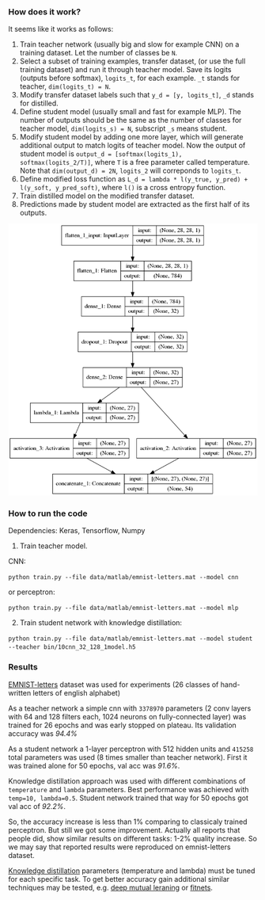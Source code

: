 ### How does it work?

It seems like it works as follows:
1) Train teacher network (usually big and slow for example CNN) on a training dataset. Let the number of classes be `N`.
2) Select a subset of training examples, transfer dataset, (or use the full training dataset) and run it through teacher model. Save its logits (outputs before softmax), `logits_t`, for each example. `_t` stands for teacher, `dim(logits_t) = N`.
3) Modify transfer dataset labels such that `y_d = [y, logits_t]`, `_d` stands for distilled.
4) Define student model (usually small and fast for example MLP). The number of outputs should be the same as the number of classes for teacher model, `dim(logits_s) = N`, subscript `_s` means student.
5) Modify student model by adding one more layer, which will generate additional output to match logits of teacher model. Now the output of student model is `output_d = [softmax(logits_1), softmax(logits_2/T)]`, where `T` is a free parameter called temperature. Note that `dim(output_d) = 2N`, `logits_2` will correponds to `logits_t`.
6) Define modified loss function as `L_d = lambda * l(y_true, y_pred) + l(y_soft, y_pred_soft)`, where `l()` is a cross entropy function.
7) Train distilled model on the modified transfer dataset.
8) Predictions made by student model are extracted as the first half of its outputs.

![Here is the model diagram of the student model](https://github.com/ychervonyi/distillation/blob/master/student_model_plot.png)

### How to run the code

Dependencies: Keras, Tensorflow, Numpy

1) Train teacher model. 

CNN:

```python train.py --file data/matlab/emnist-letters.mat --model cnn```

or perceptron:

```python train.py --file data/matlab/emnist-letters.mat --model mlp```

2) Train student network with knowledge distillation:

```python train.py --file data/matlab/emnist-letters.mat --model student --teacher bin/10cnn_32_128_1model.h5```

### Results
[EMNIST-letters](https://www.nist.gov/itl/iad/image-group/emnist-dataset) dataset was used for experiments (26 classes of hand-written letters of english alphabet)

As a teacher network a simple cnn with `3378970` parameters (2 conv layers with 64 and 128 filters each, 1024 neurons on fully-connected layer) was trained for 26 epochs and was early stopped on plateau. Its validation accuracy was _94.4%_

As a student network a 1-layer perceptron with 512 hidden units and `415258` total parameters was used (8 times smaller than teacher network). First it was trained alone for 50 epochs, val acc was _91.6%_.

Knowledge distillation approach was used with different combinations of `temperature` and `lambda` parameters. Best performance was achieved with `temp=10, lambda=0.5`. Student network trained that way for 50 epochs got val acc of _92.2%_. 

So, the accuracy increase is less than 1% comparing to classicaly trained perceptron. But still we got some improvement. Actually all reports that people did, show similar results on different tasks: 1-2% quality increase. So we may say that reported results were reproduced on emnist-letters dataset. 

[Knowledge distillation](https://arxiv.org/abs/1503.02531) parameters (temperature and lambda) must be tuned for each specific task. To get better accuracy gain additional similar techniques may be tested, e.g. [deep mutual leraning](https://arxiv.org/abs/1706.00384) or [fitnets](https://arxiv.org/abs/1412.6550). 

